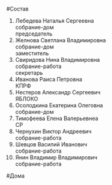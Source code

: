 #Состав  
1. Лебедева Наталья Сергеевна  
    собрание-дом  
    председатель  
2. Желнова Светлана Владимировна  
    собрание-дом  
    заместитель  
3. Свиридова Нина Владимировна  
    собрание-работа  
    секретарь  
4. Иванова Раиса Петровна  
    КПРФ  
5. Нестеров Александр Сергеевич  
    ЯБЛОКО  
6. Осолодкина Екатерина Олеговна  
    собрание-дом  
7. Тимофеева Елена Валерьевнеа  
    СР  
8. Чернухин Виктор Андреевич  
    собрание-работа  
9. Шевцов Василий Иванович  
    собрание-работа  
10. Янин Владимир Владимирович  
    собрание-работа  
  
#Дома  
